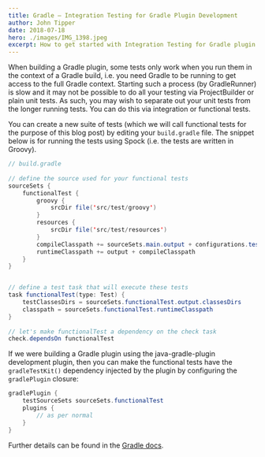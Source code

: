 ```yaml
---
title: Gradle – Integration Testing for Gradle Plugin Development
author: John Tipper
date: 2018-07-18
hero: ./images/IMG_1398.jpeg
excerpt: How to get started with Integration Testing for Gradle plugin development.
---
```


When building a Gradle plugin, some tests only work when you run them in the context of a Gradle build, i.e. you need Gradle to be running to get access to the full Gradle context. Starting such a process (by GradleRunner) is slow and it may not be possible to do all your testing via ProjectBuilder or plain unit tests.  As such, you may wish to separate out your unit tests from the longer running tests.  You can do this via integration or functional tests.

You can create a new suite of tests (which we will call functional tests for the purpose of this blog post) by editing your `build.gradle`​ file. The snippet below is for running the tests using Spock (i.e. the tests are written in Groovy).

```java
// build.gradle
 
// define the source used for your functional tests
sourceSets {
    functionalTest {
        groovy {
            srcDir file('src/test/groovy')
        }
        resources {
            srcDir file('src/test/resources')
        }
        compileClasspath += sourceSets.main.output + configurations.testRuntime
        runtimeClasspath += output + compileClasspath
    }
}


// define a test task that will execute these tests
task functionalTest(type: Test) {
    testClassesDirs = sourceSets.functionalTest.output.classesDirs
    classpath = sourceSets.functionalTest.runtimeClasspath
}
 
// let's make functionalTest a dependency on the check task
check.dependsOn functionalTest
```
If we were building a Gradle plugin using the java-gradle-plugin development plugin, then you can make the functional tests have the `gradleTestKit()` dependency injected by the plugin by configuring the `gradlePlugin`​ closure:

```java
gradlePlugin {
    testSourceSets sourceSets.functionalTest
    plugins {
        // as per normal
    }
}
```

Further details can be found in the [Gradle docs](https://docs.gradle.org/current/userguide/test_kit.html#sub:test-kit-automatic-classpath-injection).